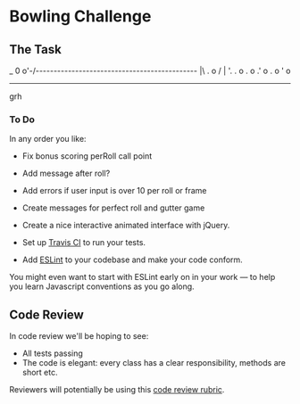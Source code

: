 
Bowling Challenge
=================

## The Task

  _ 0
o'-/-\--------------------------------------------
  |\                                         . o
 / |      '.                             . o . o
           .'                              o . o
          '                                    o
__________________________________________________
grh

### To Do

In any order you like:

* Fix bonus scoring perRoll call point
* Add message after roll?
* Add errors if user input is over 10 per roll or frame
* Create messages for perfect roll and gutter game

* Create a nice interactive animated interface with jQuery.
* Set up [Travis CI](https://travis-ci.org) to run your tests.
* Add [ESLint](http://eslint.org/) to your codebase and make your code conform.


You might even want to start with ESLint early on in your work — to help you
learn Javascript conventions as you go along.

## Code Review

In code review we'll be hoping to see:

* All tests passing
* The code is elegant: every class has a clear responsibility, methods are short etc.

Reviewers will potentially be using this [code review rubric](docs/review.md).
